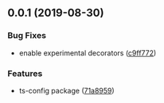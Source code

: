 ## 0.0.1 (2019-08-30)


### Bug Fixes

* enable experimental decorators ([c9ff772](https://github.com/gavar/wrench/commit/c9ff772))


### Features

* ts-config package ([71a8959](https://github.com/gavar/wrench/commit/71a8959))
